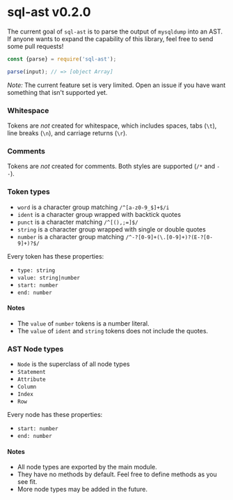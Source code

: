 # sql-ast v0.2.0

The current goal of `sql-ast` is to parse the output of `mysqldump` into an AST.
If anyone wants to expand the capability of this library, feel free to send some
pull requests!

```js
const {parse} = require('sql-ast');

parse(input); // => [object Array]
```

*Note:* The current feature set is very limited. Open an issue if you have want
something that isn't supported yet.

### Whitespace
Tokens are *not* created for whitespace, which includes spaces, tabs (`\t`),
line breaks (`\n`), and carriage returns (`\r`).

### Comments
Tokens are *not* created for comments. Both styles are supported (`/*` and `--`).

### Token types
- `word` is a character group matching `/^[a-z0-9_$]+$/i`
- `ident` is a character group wrapped with backtick quotes
- `punct` is a character matching `/^[(),;=]$/`
- `string` is a character group wrapped with single or double quotes
- `number` is a character group matching `/^-?[0-9]+(\.[0-9]+)?(E-?[0-9]+)?$/`

Every token has these properties:
- `type: string`
- `value: string|number`
- `start: number`
- `end: number`

#### Notes
- The `value` of `number` tokens is a number literal.
- The `value` of `ident` and `string` tokens does not include the quotes.

### AST Node types
- `Node` is the superclass of all node types
- `Statement`
- `Attribute`
- `Column`
- `Index`
- `Row`

Every node has these properties:
- `start: number`
- `end: number`

#### Notes
- All node types are exported by the main module.
- They have no methods by default. Feel free to define methods as you see fit.
- More node types may be added in the future.
